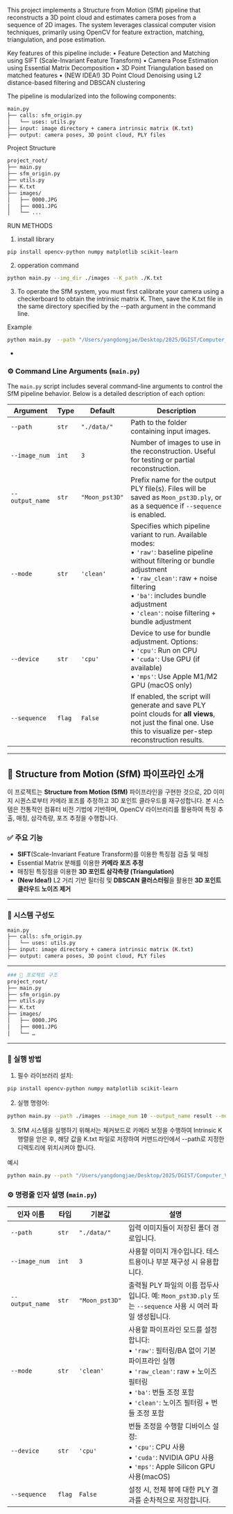This project implements a Structure from Motion (SfM) pipeline that reconstructs a 3D point cloud and estimates camera poses from a sequence of 2D images. The system leverages classical computer vision techniques, primarily using OpenCV for feature extraction, matching, triangulation, and pose estimation.

Key features of this pipeline include:
	•	Feature Detection and Matching using SIFT (Scale-Invariant Feature Transform)
	•	Camera Pose Estimation using Essential Matrix Decomposition
	•	3D Point Triangulation based on matched features
	•	(NEW IDEA!) 3D Point Cloud Denoising using L2 distance-based filtering and DBSCAN clustering


The pipeline is modularized into the following components:
```bash
main.py
├── calls: sfm_origin.py
│   └── uses: utils.py
├── input: image directory + camera intrinsic matrix (K.txt)
├── output: camera poses, 3D point cloud, PLY files
```

Project Structure 
```bash
project_root/
├── main.py
├── sfm_origin.py
├── utils.py
├── K.txt
├── images/
│   ├── 0000.JPG
│   ├── 0001.JPG
│   └── ...
```

RUN METHODS

1. install library 
```bash 
pip install opencv-python numpy matplotlib scikit-learn
```

2. opperation command 
```bash
python main.py --img_dir ./images --K_path ./K.txt
```
3. To operate the SfM system, you must first calibrate your camera using a checkerboard to obtain the intrinsic matrix K. Then, save the K.txt file in the same directory specified by the --path argument in the command line.

Example 
```bash
python main.py  --path "/Users/yangdongjae/Desktop/2025/DGIST/Computer_Vision/Assignment/PA_ 202522027_양동재/step1~5/data" --image_num 32 --output_name test --mode raw_clean --devic cpu
```

- 

### ⚙️ Command Line Arguments (`main.py`)

The `main.py` script includes several command-line arguments to control the SfM pipeline behavior. Below is a detailed description of each option:

| Argument | Type | Default | Description |
|----------|------|---------|-------------|
| `--path` | `str` | `"./data/"` | Path to the folder containing input images. |
| `--image_num` | `int` | `3` | Number of images to use in the reconstruction. Useful for testing or partial reconstruction. |
| `--output_name` | `str` | `"Moon_pst3D"` | Prefix name for the output PLY file(s). Files will be saved as `Moon_pst3D.ply`, or as a sequence if `--sequence` is enabled. |
| `--mode` | `str` | `'clean'` | Specifies which pipeline variant to run. Available modes:<br>• `'raw'`: baseline pipeline without filtering or bundle adjustment<br>• `'raw_clean'`: raw + noise filtering<br>• `'ba'`: includes bundle adjustment<br>• `'clean'`: noise filtering + bundle adjustment |
| `--device` | `str` | `'cpu'` | Device to use for bundle adjustment. Options:<br>• `'cpu'`: Run on CPU<br>• `'cuda'`: Use GPU (if available)<br>• `'mps'`: Use Apple M1/M2 GPU (macOS only) |
| `--sequence` | `flag` | `False` | If enabled, the script will generate and save PLY point clouds for **all views**, not just the final one. Use this to visualize per-step reconstruction results. |

---

## 📌 Structure from Motion (SfM) 파이프라인 소개

이 프로젝트는 **Structure from Motion (SfM)** 파이프라인을 구현한 것으로, 2D 이미지 시퀀스로부터 카메라 포즈를 추정하고 3D 포인트 클라우드를 재구성합니다. 본 시스템은 전통적인 컴퓨터 비전 기법에 기반하며, OpenCV 라이브러리를 활용하여 특징 추출, 매칭, 삼각측량, 포즈 추정을 수행합니다.

### ✅ 주요 기능

- **SIFT**(Scale-Invariant Feature Transform)를 이용한 특징점 검출 및 매칭  
- Essential Matrix 분해를 이용한 **카메라 포즈 추정**  
- 매칭된 특징점을 이용한 **3D 포인트 삼각측량 (Triangulation)**  
- **(New Idea!)** L2 거리 기반 필터링 및 **DBSCAN 클러스터링**을 활용한 **3D 포인트 클라우드 노이즈 제거**

---

### 🔁 시스템 구성도
```bash
main.py
├── calls: sfm_origin.py
│   └── uses: utils.py
├── input: image directory + camera intrinsic matrix (K.txt)
├── output: camera poses, 3D point cloud, PLY files
```

---
```bash
### 📂 프로젝트 구조
project_root/
├── main.py
├── sfm_origin.py
├── utils.py
├── K.txt
├── images/
│   ├── 0000.JPG
│   ├── 0001.JPG
│   └── …
```
---

### 🚀 실행 방법

1. 필수 라이브러리 설치:
```bash
pip install opencv-python numpy matplotlib scikit-learn
```

2. 실행 명령어: 
```bash
python main.py --path ./images --image_num 10 --output_name result --mode clean --device cpu
```
3. SfM 시스템을 실행하기 위해서는 체커보드로 카메라 보정을 수행하여 Intrinsic K 행렬을 얻은 후, 해당 값을 K.txt 파일로 저장하여 커맨드라인에서 --path로 지정한 디렉토리에 위치시켜야 합니다.

예시 
```bash
python main.py --path "/Users/yangdongjae/Desktop/2025/DGIST/Computer_Vision/Assignment/PA_202522027_양동재/step1~5/data" --image_num 32 --output_name test --mode raw_clean --device cpu
```
### ⚙️ 명령줄 인자 설명 (`main.py`)

| 인자 이름 | 타입 | 기본값 | 설명 |
|-----------|------|--------|------|
| `--path` | `str` | `"./data/"` | 입력 이미지들이 저장된 폴더 경로입니다. |
| `--image_num` | `int` | `3` | 사용할 이미지 개수입니다. 테스트용이나 부분 재구성 시 유용합니다. |
| `--output_name` | `str` | `"Moon_pst3D"` | 출력될 PLY 파일의 이름 접두사입니다. 예: `Moon_pst3D.ply` 또는 `--sequence` 사용 시 여러 파일 생성됩니다. |
| `--mode` | `str` | `'clean'` | 사용할 파이프라인 모드를 설정합니다:<br>• `'raw'`: 필터링/BA 없이 기본 파이프라인 실행<br>• `'raw_clean'`: raw + 노이즈 필터링<br>• `'ba'`: 번들 조정 포함<br>• `'clean'`: 노이즈 필터링 + 번들 조정 포함 |
| `--device` | `str` | `'cpu'` | 번들 조정을 수행할 디바이스 설정:<br>• `'cpu'`: CPU 사용<br>• `'cuda'`: NVIDIA GPU 사용<br>• `'mps'`: Apple Silicon GPU 사용(macOS) |
| `--sequence` | `flag` | `False` | 설정 시, 전체 뷰에 대한 PLY 결과를 순차적으로 저장합니다.|